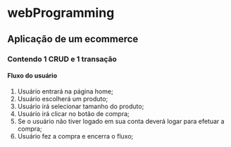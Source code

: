 # webProgramming

## Aplicação de um ecommerce

### Contendo 1 CRUD e 1 transação

#### Fluxo do usuário
1. Usuário entrará na página home;
2. Usuário escolherá um produto;
3. Usuário irá selecionar tamanho do produto;
4. Usuário irá clicar no botão de compra;
5. Se o usuário não tiver logado em sua conta deverá logar para efetuar a compra;
6. Usuário fez a compra e encerra o fluxo;